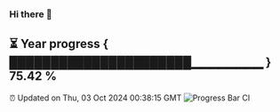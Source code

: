 ### Hi there 👋
⏳ Year progress { ██████████████████████▁▁▁▁▁▁▁▁ } 75.42 %
---
⏰ Updated on Thu, 03 Oct 2024 00:38:15 GMT
![Progress Bar CI](https://github.com/Moyi321/Moyi321/workflows/Progress%20Bar%20CI/badge.svg)
